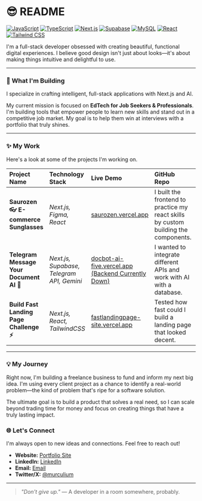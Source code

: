 # 😎 README

[![JavaScript](https://skillicons.dev/icons?i=js)](https://www.javascript.com) [![TypeScript](https://skillicons.dev/icons?i=ts)](https://www.typescriptlang.org) [![Next.js](https://skillicons.dev/icons?i=nextjs)](https://nextjs.org) [![Supabase](https://skillicons.dev/icons?i=supabase)](https://supabase.com) [![MySQL](https://skillicons.dev/icons?i=mysql)](https://www.mysql.com) [![React](https://skillicons.dev/icons?i=react)](https://react.dev) [![Tailwind CSS](https://skillicons.dev/icons?i=tailwindcss)](https://tailwindcss.com)
<br>

I'm a full-stack developer obsessed with creating beautiful, functional digital experiences. I believe good design isn't just about looks—it's about making things intuitive and delightful to use.

---

### 🚀 What I'm Building

I specialize in crafting intelligent, full-stack applications with Next.js and AI.

My current mission is focused on **EdTech for Job Seekers & Professionals**. I'm building tools that empower people to learn new skills and stand out in a competitive job market. My goal is to help them win at interviews with a portfolio that truly shines.

---

### ✨ My Work

Here's a look at some of the projects I'm working on.

| Project Name | Technology Stack | Live Demo | GitHub Repo | Reason |
| :--- | :--- | :--- | :--- | :--- |
| **Saurozen 👓 E-commerce Sunglasses** | _Next.js, Figma, React_ | [saurozen.vercel.app](https://saurozen.vercel.app/) | I built the frontend to practice my react skills by custom building the components. | [Repo](https://github.com/m-urculu/saurozen-ecom?tab=readme-ov-file) 
| **Telegram Message Your Document AI 🤖** | _Next.js, Supabase, Telegram API, Gemini_ | [docbot-ai-five.vercel.app (Backend Currently Down)](https://docbot-ai-five.vercel.app/) | I wanted to integrate different APIs and work with AI with a database. | [Repo](https://github.com/m-urculu/telegram-doc-bot) 
| **Build Fast Landing Page Challenge ⚡** | _Next.js, React, TailwindCSS_ | [fastlandingpage-site.vercel.app](https://fastlandingpage-site.vercel.app/) | Tested how fast could I build a landing page that looked decent. | [Repo](https://github.com/m-urculu/fastlandingpage-site) 

---

### 💡 My Journey

Right now, I'm building a freelance business to fund and inform my next big idea. I'm using every client project as a chance to identify a real-world problem—the kind of problem that's ripe for a software solution.

The ultimate goal is to build a product that solves a real need, so I can scale beyond trading time for money and focus on creating things that have a truly lasting impact.

### 🌐 Let's Connect

I'm always open to new ideas and connections. Feel free to reach out!

- **Website:** [Portfolio Site](https://marcelo-portfolio-five.vercel.app/)
- **LinkedIn:** [LinkedIn](https://www.linkedin.com/in/marcelo-oliveira-1445b5222/)
- **Email:** [Email](mailto:mrcel@gmail.com)
- **Twitter/X:** [@murculium](https://x.com/murculium)

---

> *"Don't give up."*
> — A developer in a room somewhere, probably.
